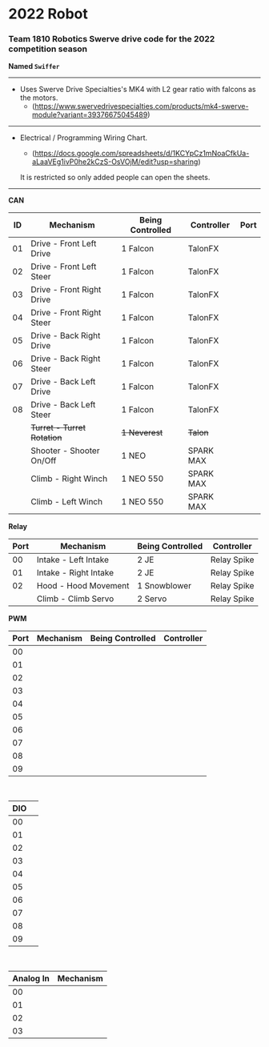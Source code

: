 # 2022 Robot

### Team 1810 Robotics Swerve drive code for the 2022 competition season
**Named `Swiffer`**

---

* Uses Swerve Drive Specialties's MK4 with L2 gear ratio with falcons as the motors.
    * (https://www.swervedrivespecialties.com/products/mk4-swerve-module?variant=39376675045489)

---

* Electrical / Programming Wiring Chart.
    * (https://docs.google.com/spreadsheets/d/1KCYpCz1mNoaCfkUa-aLaaVEg1ivP0he2kCzS-OsVOjM/edit?usp=sharing)

    It is restricted so only added people can open the sheets.

---

**CAN**

| ID    | Mechanism                   | Being Controlled | Controller | Port  |
| ----- | -----                       | -----            | -----      | ----- |
| 01    | Drive - Front Left Drive    | 1 Falcon         | TalonFX    |       |
| 02    | Drive - Front Left Steer    | 1 Falcon         | TalonFX    |       |
| 03    | Drive - Front Right Drive   | 1 Falcon         | TalonFX    |       |
| 04    | Drive - Front Right Steer   | 1 Falcon         | TalonFX    |       |
| 05    | Drive - Back Right Drive    | 1 Falcon         | TalonFX    |       |
| 06    | Drive - Back Right Steer    | 1 Falcon         | TalonFX    |       |
| 07    | Drive - Back Left Drive     | 1 Falcon         | TalonFX    |       |
| 08    | Drive - Back Left Steer     | 1 Falcon         | TalonFX    |       |
|       |~~Turret - Turret Rotation~~ |~~1 Neverest~~    |~~Talon~~   |       |
|       | Shooter - Shooter On/Off    | 1 NEO            | SPARK MAX  |       |
|       | Climb - Right Winch         | 1 NEO 550        | SPARK MAX  |       |
|       | Climb - Left Winch          | 1 NEO 550        | SPARK MAX  |       |

**Relay**

| Port |  Mechanism            | Being Controlled | Controller     |
| -----| -----                 | -----            | -----          |
| 00   | Intake - Left Intake  | 2 JE             | Relay Spike    |
| 01   | Intake - Right Intake | 2 JE             | Relay Spike    |
| 02   | Hood - Hood Movement  | 1 Snowblower     | Relay Spike    |
|      | Climb - Climb Servo   | 2 Servo          | Relay Spike    |

**PWM**

| Port  | Mechanism | Being Controlled | Controller |
| ----- | -----     | -----            | -----      |
| 00    |           |                  |            | 
| 01    |           |                  |            | 
| 02    |           |                  |            | 
| 03    |           |                  |            | 
| 04    |           |                  |            | 
| 05    |           |                  |            | 
| 06    |           |                  |            | 
| 07    |           |                  |            | 
| 08    |           |                  |            | 
| 09    |           |                  |            | 
<br>

| DIO   |       |
| ----- | ----- |
| 00    |       |
| 01    |       | 
| 02    |       | 
| 03    |       |
| 04    |       | 
| 05    |       | 
| 06    |       | 
| 07    |       | 
| 08    |       | 
| 09    |       |
<br>

| Analog ln | Mechanism |
| -----     | -----     |
| 00        |           |
| 01        |           |
| 02        |           |
| 03        |           |
